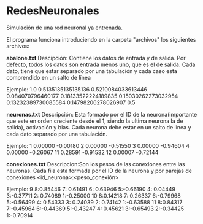 RedesNeuronales
===============

Simulación de una red neuronal ya entrenada.

El programa funciona introduciendo en la carpeta "archivos" los siguientes archivos:

**abalone.txt**
Descipción: Contiene los datos de entrada y de salida. Por defecto, todos los datos son entrada menos uno, que es el de salida. Cada dato, tiene que estar separado por una tabulación y cada caso esta comprendido en un salto de línea

Ejemplo:
1.0	0.5135135135135136	0.5210084033613446	0.084070796460177	0.18133522224189835	0.15030262273032954	0.13232389730085584	0.14798206278026907	0.5

**neuronas.txt**
Descripción: Esta formado por el ID de la neurona(importante que este en orden creciente desde el 1, siendo la ultima neurona la de salida), activación y bias. Cada neurona debe estar en un salto de linea y cada dato separado por una tabulación.

Ejemplo:
1	0.00000	-0.00180
2 0.00000	-0.51550
3	0.00000	-0.94604
4	0.00000	-0.26067
11	0.28591	-0.91532
12	0.00007	-0.72144

**conexiones.txt**
Descripcion:Son los pesos de las conexiones entre las neuronas. Cada fila esta formada por el ID de la neurona y por parejas de conexiones <id_neurona>:<peso_conexión>

Ejemplo:
9	8:0.85446	7: 0.61491	6: 0.63946	5:-0.66190	4: 0.04449	3:-0.37711	2: 0.74089	1:-0.25000
10	8:0.14218	7: 0.26337	6:-0.79968	5:-0.56499	4: 0.54333	3: 0.24039	2: 0.74142	1:-0.63588
11	8:0.84317	7:-0.45964	6:-0.44369	5:-0.43247	4: 0.45621	3:-0.65493	2:-0.34425	1:-0.70914





